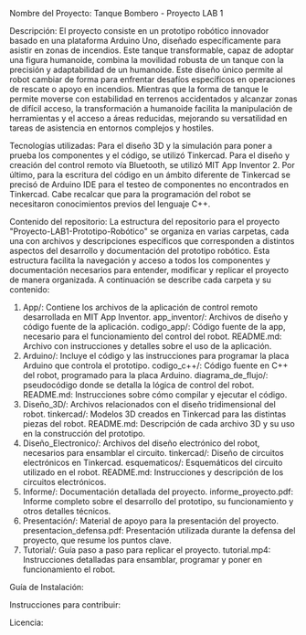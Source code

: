 Nombre del Proyecto: Tanque Bombero - Proyecto LAB 1

Descripción: El proyecto consiste en un prototipo robótico innovador basado en una plataforma Arduino Uno, diseñado específicamente para asistir en zonas de incendios. Este tanque transformable, capaz de adoptar una figura humanoide, combina la movilidad robusta de un tanque con la precisión y adaptabilidad de un humanoide. Este diseño único permite al robot cambiar de forma para enfrentar desafíos específicos en operaciones de rescate o apoyo en incendios. Mientras que la forma de tanque le permite moverse con estabilidad en terrenos accidentados y alcanzar zonas de difícil acceso, la transformación a humanoide facilita la manipulación de herramientas y el acceso a áreas reducidas, mejorando su versatilidad en tareas de asistencia en entornos complejos y hostiles.

Tecnologías utilizadas: Para el diseño 3D y la simulación para poner a prueba los componentes y el código, se utilizó Tinkercad. Para el diseño y creación del control remoto vía Bluetooth, se utilizó MIT App Inventor 2. Por último, para la escritura del código en un ámbito diferente de Tinkercad se precisó de Arduino IDE para el testeo de componentes no encontrados en Tinkercad. Cabe recalcar que para la programación del robot se necesitaron conocimientos previos del lenguaje C++.

Contenido del repositorio: La estructura del repositorio para el proyecto "Proyecto-LAB1-Prototipo-Robótico" se organiza en varias carpetas, cada una con archivos y descripciones específicos que corresponden a distintos aspectos del desarrollo y documentación del prototipo robótico. Esta estructura facilita la navegación y acceso a todos los componentes y documentación necesarios para entender, modificar y replicar el proyecto de manera organizada. A continuación se describe cada carpeta y su contenido:
1) App/: Contiene los archivos de la aplicación de control remoto desarrollada en MIT App Inventor.
app_inventor/: Archivos de diseño y código fuente de la aplicación.
codigo_app/: Código fuente de la app, necesario para el funcionamiento del control del robot.
README.md: Archivo con instrucciones y detalles sobre el uso de la aplicación.
2) Arduino/: Incluye el código y las instrucciones para programar la placa Arduino que controla el prototipo.
  codigo_c++/: Código fuente en C++ del robot, programado para la placa Arduino.
  diagrama_de_flujo/: pseudocódigo donde se detalla la lógica de control del robot.
  README.md: Instrucciones sobre cómo compilar y ejecutar el código.
3) Diseño_3D/: Archivos relacionados con el diseño tridimensional del robot.
  tinkercad/: Modelos 3D creados en Tinkercad para las distintas piezas del robot.
  README.md: Descripción de cada archivo 3D y su uso en la construcción del prototipo.
4) Diseño_Electronico/: Archivos del diseño electrónico del robot, necesarios para ensamblar el circuito.
  tinkercad/: Diseño de circuitos electrónicos en Tinkercad.
  esquematicos/: Esquemáticos del circuito utilizado en el robot.
  README.md: Instrucciones y descripción de los circuitos electrónicos.
5) Informe/: Documentación detallada del proyecto.
  informe_proyecto.pdf: Informe completo sobre el desarrollo del prototipo, su funcionamiento y otros detalles técnicos.
6) Presentación/: Material de apoyo para la presentación del proyecto.
  presentacion_defensa.pdf: Presentación utilizada durante la defensa del proyecto, que resume los puntos clave.
7) Tutorial/: Guía paso a paso para replicar el proyecto.
  tutorial.mp4: Instrucciones detalladas para ensamblar, programar y poner en funcionamiento el robot.

Guía de Instalación:

Instrucciones para contribuir:

Licencia:
